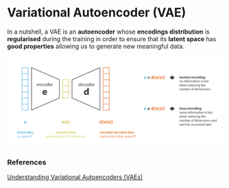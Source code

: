# Variational Autoencoder (VAE)

In a nutshell, a VAE is an **autoencoder** whose **encodings distribution** is **regularised** during the training in order to ensure that its **latent space** has **good properties** allowing us to generate new meaningful data.

![Image](../data/VAE/encodeco.png)




### References
[Understanding Variational Autoencoders (VAEs)](https://towardsdatascience.com/understanding-variational-autoencoders-vaes-f70510919f73)
